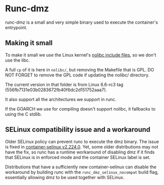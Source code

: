 # Runc-dmz

runc-dmz is a small and very simple binary used to execute the container's entrypoint.

## Making it small

To make it small we use the Linux kernel's [nolibc include files][nolibc-upstream], so we don't use the libc.

A full `cp` of it is here in `nolibc/`, but removing the Makefile that is GPL. DO NOT FORGET to
remove the GPL code if updating the nolibc/ directory.

The current version in that folder is from Linux 6.6-rc3 tag (556fb7131e03b0283672fb40f6dc2d151752aaa7).

It also support all the architectures we support in runc.

If the GOARCH we use for compiling doesn't support nolibc, it fallbacks to using the C stdlib.

## SELinux compatibility issue and a workaround

Older SELinux policy can prevent runc to execute the dmz binary. The issue is
fixed in [container-selinux v2.224.0]. Yet, some older distributions may not
have the fix, so runc has a runtime workaround of disabling dmz if it finds
that SELinux is in enforced mode and the container SELinux label is set.

Distributions that have a sufficiently new container-selinux can disable the
workaround by building runc with the `runc_dmz_selinux_nocompat` build flag,
essentially allowing dmz to be used together with SELinux.

[nolibc-upstream]: https://git.kernel.org/pub/scm/linux/kernel/git/torvalds/linux.git/tree/tools/include/nolibc?h=v6.6-rc3
[container-selinux v2.224.0]: https://github.com/containers/container-selinux/releases/tag/v2.224.0
